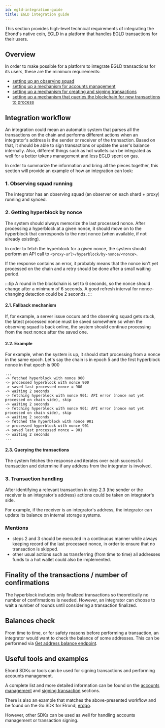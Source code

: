 ```yaml
---
id: egld-integration-guide
title: EGLD integration guide
---
```


This section provides high-level technical requirements of integrating the Elrond's native coin, EGLD in a platform that handles EGLD transactions for their users.

## Overview

In order to make possible for a platform to integrate EGLD transactions for its users, these are the minimum requirements:
- [setting up an observing squad](/integrators/observing-squad)
- [setting up a mechanism for accounts management](/integrators/accounts-management)
- [setting up a mechanism for creating and signing transactions](/integrators/creating-transactions)
- [setting up a mechanism that queries the blockchain for new transactions to process](/integrators/creating-transactions)

## Integration workflow

An integration could mean an automatic system that parses all the transactions on the chain and performs different 
actions when an integrator's address is the sender or receiver of the transaction. Based on that, it should be able
to sign transactions or update the user's balance internally. Also, different things such as hot wallets can be
integrated as well for a better tokens management and less EGLD spent on gas.

In order to summarize the information and bring all the pieces together, this section will provide an example of how an integration can look:

### 1. Observing squad running
The integrator has an observing squad (an observer on each shard + proxy) running and synced.

### 2. Getting hyperblock by nonce
The system should always memorize the last processed nonce. After processing a hyperblock at a given nonce, it should 
move on to the hyperblock that corresponds to the next nonce (when available, if not already existing).

In order to fetch the hyperblock for a given nonce, the system should perform an API call to `<proxy-url>/hyperblock/by-nonce/<nonce>`.

If the response contains an error, it probably means that the nonce isn't yet processed on the chain and a retry should be done after a small waiting period.

:::tip
A round in the blockchain is set to 6 seconds, so the nonce should change after a minimum of 6 seconds.
A good refresh interval for nonce-changing detection could be 2 seconds.
:::

#### 2.1. Fallback mechanism
If, for example, a server issue occurs and the observing squad gets stuck, the latest processed nonce must be saved
somewhere so when the observing squad is back online, the system should continue processing from the next nonce after the saved one.

#### 2.2. Example

For example, when the system is up, it should start processing from a nonce in the same epoch. Let's say the chain is in epoch
5 and the first hyperblock nonce in that epoch is 900
```
...
-> fetched hyperblock with nonce 900
-> processed hyperblock with nonce 900
-> saved last processed nonce = 900
-> waiting 2 seconds
-> fetching hyperblock with nonce 901: API error (nonce not yet processed on chain side), skip
-> waiting 2 seconds
-> fetching hyperblock with nonce 901: API error (nonce not yet processed on chain side), skip
-> waiting 2 seconds
-> fetched the hyperblock with nonce 901
-> processed hyperblock with nonce 901
-> saved last processed nonce = 901
-> waiting 2 seconds
...
```

#### 2.3. Querying the transactions

The system fetches the response and iterates over each successful transaction and determine if any address from the integrator is involved.

### 3. Transaction handling

After identifying a relevant transaction in step 2.3 (the sender or the receiver is an integrator's address) actions could be taken on integrator's side.

For example, if the receiver is an integrator's address, the integrator can update its balance on internal storage systems.

### Mentions

- steps 2 and 3 should be executed in a continuous manner while always keeping record of the last processed nonce, in order to ensure
that no transaction is skipped.
- other usual actions such as transferring (from time to time) all addresses funds to a hot wallet could also be implemented.

## Finality of the transactions / number of confirmations

The hyperblock includes only finalized transactions so theoretically no number of confirmations is needed. However, an integrator
can choose to wait a number of rounds until considering a transaction finalized.

## Balances check

From time to time, or for safety reasons before performing a transaction, an integrator would want to check the balance of some 
addresses. This can be performed via [Get address balance endpoint](/sdk-and-tools/rest-api/addresses#get-address-balance).

## Useful tools and examples

Elrond SDKs or tools can be used for signing transactions and performing accounts management. 

A complete list and more detailed information can be found on the [accounts management](/integrators/accounts-management) and 
[signing transaction](/integrators/creating-transactions) sections.

There is also an example that matches the above-presented workflow and be found on the Go SDK for Elrond, [erdgo](https://github.com/ElrondNetwork/elrond-sdk-erdgo/tree/main/examples/examplesFlowWalletTracker).

However, other SDKs can be used as well for handling accounts management or transaction signing.
